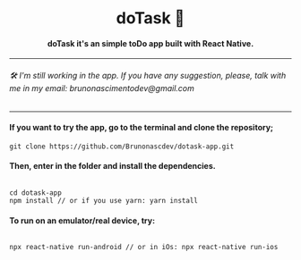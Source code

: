 <h1 align="center">doTask 📝</h1>
<h4 align="center">doTask it's an simple toDo app built with React Native.</h4>
<hr>
<h6>🛠 I'm still working in the app. If you have any suggestion, please, talk with me in my email: brunonascimentodev@gmail.com</h6>
<hr>
<h4>If you want to try the app, go to the terminal and clone the repository;</h4>
<code>git clone https://github.com/Brunonascdev/dotask-app.git</code>
<h4>Then, enter in the folder and install the dependencies.</h4>
<code>
cd dotask-app
npm install // or if you use yarn: yarn install
</code>
<h4>To run on an emulator/real device, try:</h4>
<code>
npx react-native run-android // or in iOs: npx react-native run-ios
</code>
